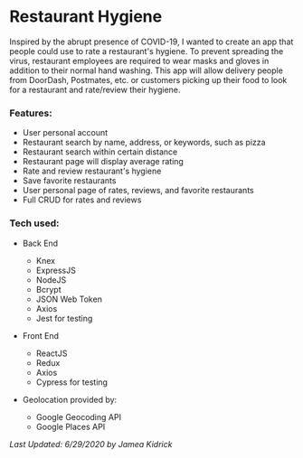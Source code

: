 # **Restaurant Hygiene**

Inspired by the abrupt presence of COVID-19, I wanted to create an app that people could use to rate a restaurant's hygiene. To prevent spreading the virus, restaurant employees are required to wear masks and gloves in addition to their normal hand washing. This app will allow delivery people from DoorDash, Postmates, etc. or customers picking up their food to look for a restaurant and rate/review their hygiene.

### **Features:**
- User personal account
- Restaurant search by name, address, or keywords, such as pizza
- Restaurant search within certain distance
- Restaurant page will display average rating
- Rate and review restaurant's hygiene
- Save favorite restaurants
- User personal page of rates, reviews, and favorite restaurants
- Full CRUD for rates and reviews

### **Tech used:**
- Back End
  - Knex
  - ExpressJS
  - NodeJS
  - Bcrypt
  - JSON Web Token
  - Axios
  - Jest for testing

- Front End
  - ReactJS
  - Redux
  - Axios
  - Cypress for testing

- Geolocation provided by:
  - Google Geocoding API
  - Google Places API

*Last Updated: 6/29/2020 by Jamea Kidrick*